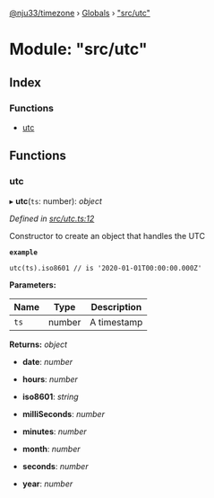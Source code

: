 [@nju33/timezone](../README.md) › [Globals](../globals.md) › ["src/utc"](_src_utc_.md)

# Module: "src/utc"

## Index

### Functions

* [utc](_src_utc_.md#utc)

## Functions

###  utc

▸ **utc**(`ts`: number): *object*

*Defined in [src/utc.ts:12](https://github.com/nju33/timezone/blob/9c97e60/src/utc.ts#L12)*

Constructor to create an object that handles the UTC

**`example`** 

```
utc(ts).iso8601 // is '2020-01-01T00:00:00.000Z'
```

**Parameters:**

Name | Type | Description |
------ | ------ | ------ |
`ts` | number | A timestamp  |

**Returns:** *object*

* **date**: *number*

* **hours**: *number*

* **iso8601**: *string*

* **milliSeconds**: *number*

* **minutes**: *number*

* **month**: *number*

* **seconds**: *number*

* **year**: *number*
